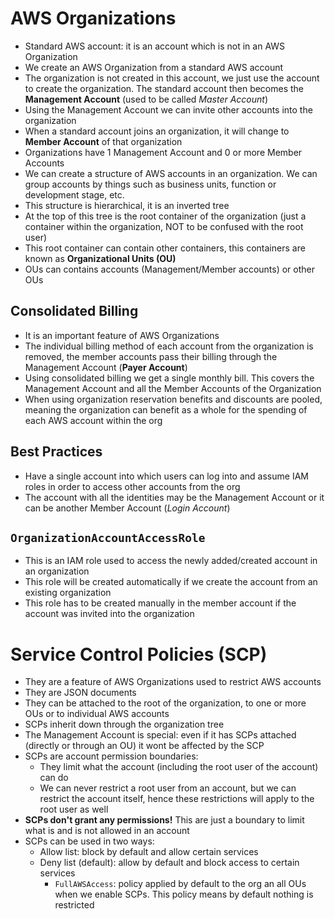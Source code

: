 # AWS Organizations

- Standard AWS account: it is an account which is not in an AWS Organization
- We create an AWS Organization from a standard AWS account
- The organization is not created in this account, we just use the account to create the organization. The standard account then becomes the **Management Account** (used to be called *Master Account*)
- Using the Management Account we can invite other accounts into the organization
- When a standard account joins an organization, it will change to **Member Account** of that organization
- Organizations have 1 Management Account and 0 or more Member Accounts
- We can create a structure of AWS accounts in an organization. We can group accounts by things such as business units, function or development stage, etc.
- This structure is hierarchical, it is an inverted tree
- At the top of this tree is the root container of the organization (just a container within the organization, NOT to be confused with the root user)
- This root container can contain other containers, this containers are known as **Organizational Units (OU)**
- OUs can contains accounts (Management/Member accounts) or other OUs

## Consolidated Billing

- It is an important feature of AWS Organizations
- The individual billing method of each account from the organization is removed, the member accounts pass their billing through the Management Account (**Payer Account**)
- Using consolidated billing we get a single monthly bill. This covers the Management Account and all the Member Accounts of the Organization
- When using organization reservation benefits and discounts are pooled, meaning the organization can benefit as a whole for the spending of each AWS account within the org

## Best Practices

- Have a single account into which users can log into and assume IAM roles in order to access other accounts from the org
- The account with all the identities may be the Management Account or it can be another Member Account (*Login Account*)

## `OrganizationAccountAccessRole`

- This is an IAM role used to access the newly added/created account in an organization
- This role will be created automatically if we create the account from an existing organization
- This role has to be created manually in the member account if the account was invited into the organization

# Service Control Policies (SCP)

- They are a feature of AWS Organizations used to restrict AWS accounts
- They are JSON documents
- They can be attached to the root of the organization, to one or more OUs or to individual AWS accounts
- SCPs inherit down through the organization tree
- The Management Account is special: even if it has SCPs attached (directly or through an OU) it wont be affected by the SCP
- SCPs are account permission boundaries:
    - They limit what the account (including the root user of the account) can do
    - We can never restrict a root user from an account, but we can restrict the account itself, hence these restrictions will apply to the root user as well
- **SCPs don't grant any permissions!** This are just a boundary to limit what is and is not allowed in an account
- SCPs can be used in two ways:
    - Allow list: block by default and allow certain services
    - Deny list (default): allow by default and block access to certain services
        - `FullAWSAccess`: policy applied by default to the org an all OUs when we enable SCPs. This policy means by default nothing is restricted